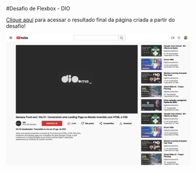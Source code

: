 #Desafio de Flexbox - DIO

[Clique aqui](https://bevilhonda.github.io/Desafio-de-Flexbox---DIO/) para acessar o resultado final da página criada a partir do desafio!

![image](https://github.com/Bevilhonda/Desafio-de-Flexbox---DIO/blob/main/assets/image-youtube.jpg)
